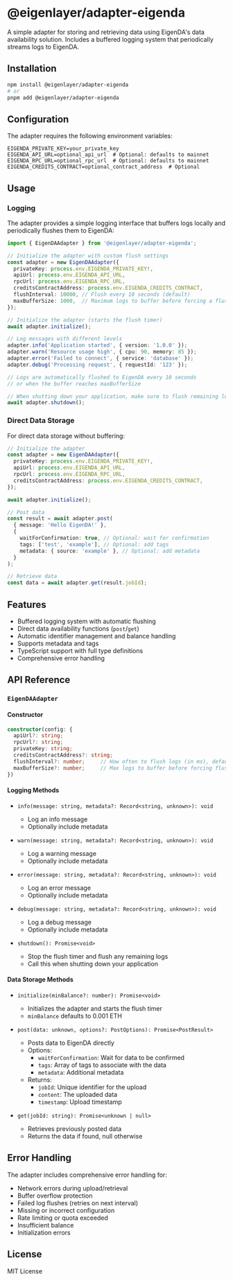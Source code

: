 # @eigenlayer/adapter-eigenda

A simple adapter for storing and retrieving data using EigenDA's data availability solution. Includes a buffered logging system that periodically streams logs to EigenDA.

## Installation

```bash
npm install @eigenlayer/adapter-eigenda
# or
pnpm add @eigenlayer/adapter-eigenda
```

## Configuration

The adapter requires the following environment variables:

```env
EIGENDA_PRIVATE_KEY=your_private_key
EIGENDA_API_URL=optional_api_url  # Optional: defaults to mainnet
EIGENDA_RPC_URL=optional_rpc_url  # Optional: defaults to mainnet
EIGENDA_CREDITS_CONTRACT=optional_contract_address  # Optional
```

## Usage

### Logging

The adapter provides a simple logging interface that buffers logs locally and periodically flushes them to EigenDA:

```typescript
import { EigenDAAdapter } from '@eigenlayer/adapter-eigenda';

// Initialize the adapter with custom flush settings
const adapter = new EigenDAAdapter({
  privateKey: process.env.EIGENDA_PRIVATE_KEY!,
  apiUrl: process.env.EIGENDA_API_URL,
  rpcUrl: process.env.EIGENDA_RPC_URL,
  creditsContractAddress: process.env.EIGENDA_CREDITS_CONTRACT,
  flushInterval: 10000, // Flush every 10 seconds (default)
  maxBufferSize: 1000,  // Maximum logs to buffer before forcing a flush (default)
});

// Initialize the adapter (starts the flush timer)
await adapter.initialize();

// Log messages with different levels
adapter.info('Application started', { version: '1.0.0' });
adapter.warn('Resource usage high', { cpu: 90, memory: 85 });
adapter.error('Failed to connect', { service: 'database' });
adapter.debug('Processing request', { requestId: '123' });

// Logs are automatically flushed to EigenDA every 10 seconds
// or when the buffer reaches maxBufferSize

// When shutting down your application, make sure to flush remaining logs
await adapter.shutdown();
```

### Direct Data Storage

For direct data storage without buffering:

```typescript
// Initialize the adapter
const adapter = new EigenDAAdapter({
  privateKey: process.env.EIGENDA_PRIVATE_KEY!,
  apiUrl: process.env.EIGENDA_API_URL,
  rpcUrl: process.env.EIGENDA_RPC_URL,
  creditsContractAddress: process.env.EIGENDA_CREDITS_CONTRACT,
});

await adapter.initialize();

// Post data
const result = await adapter.post(
  { message: 'Hello EigenDA!' },
  {
    waitForConfirmation: true, // Optional: wait for confirmation
    tags: ['test', 'example'], // Optional: add tags
    metadata: { source: 'example' }, // Optional: add metadata
  }
);

// Retrieve data
const data = await adapter.get(result.jobId);
```

## Features

- Buffered logging system with automatic flushing
- Direct data availability functions (`post`/`get`)
- Automatic identifier management and balance handling
- Supports metadata and tags
- TypeScript support with full type definitions
- Comprehensive error handling

## API Reference

### `EigenDAAdapter`

#### Constructor

```typescript
constructor(config: {
  apiUrl?: string;
  rpcUrl?: string;
  privateKey: string;
  creditsContractAddress?: string;
  flushInterval?: number;     // How often to flush logs (in ms), default: 10000
  maxBufferSize?: number;     // Max logs to buffer before forcing flush, default: 1000
})
```

#### Logging Methods

- `info(message: string, metadata?: Record<string, unknown>): void`
  - Log an info message
  - Optionally include metadata

- `warn(message: string, metadata?: Record<string, unknown>): void`
  - Log a warning message
  - Optionally include metadata

- `error(message: string, metadata?: Record<string, unknown>): void`
  - Log an error message
  - Optionally include metadata

- `debug(message: string, metadata?: Record<string, unknown>): void`
  - Log a debug message
  - Optionally include metadata

- `shutdown(): Promise<void>`
  - Stop the flush timer and flush any remaining logs
  - Call this when shutting down your application

#### Data Storage Methods

- `initialize(minBalance?: number): Promise<void>`
  - Initializes the adapter and starts the flush timer
  - `minBalance` defaults to 0.001 ETH

- `post(data: unknown, options?: PostOptions): Promise<PostResult>`
  - Posts data to EigenDA directly
  - Options:
    - `waitForConfirmation`: Wait for data to be confirmed
    - `tags`: Array of tags to associate with the data
    - `metadata`: Additional metadata
  - Returns:
    - `jobId`: Unique identifier for the upload
    - `content`: The uploaded data
    - `timestamp`: Upload timestamp

- `get(jobId: string): Promise<unknown | null>`
  - Retrieves previously posted data
  - Returns the data if found, null otherwise

## Error Handling

The adapter includes comprehensive error handling for:

- Network errors during upload/retrieval
- Buffer overflow protection
- Failed log flushes (retries on next interval)
- Missing or incorrect configuration
- Rate limiting or quota exceeded
- Insufficient balance
- Initialization errors

## License

MIT License 